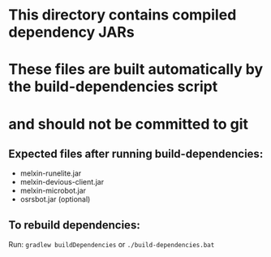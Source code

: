 # This directory contains compiled dependency JARs
# These files are built automatically by the build-dependencies script
# and should not be committed to git

## Expected files after running build-dependencies:
- melxin-runelite.jar
- melxin-devious-client.jar  
- melxin-microbot.jar
- osrsbot.jar (optional)

## To rebuild dependencies:
Run: `gradlew buildDependencies` or `./build-dependencies.bat`
